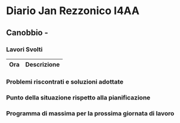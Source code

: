 # Diario Jan Rezzonico I4AA
## Canobbio - <DATA>

### Lavori Svolti
| Ora | Descrizione |
| ----------- | ----------- |


### Problemi riscontrati e soluzioni adottate

### Punto della situazione rispetto alla pianificazione

### Programma di massima per la prossima giornata di lavoro